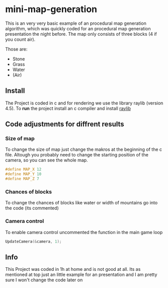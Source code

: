 # mini-map-generation

This is an very very basic example of an procedural map generation algorithm, which was quickly coded for an procedural map generation presentation the night before.
The map only consists of three blocks (4 if you count air).

Those are:

- Stone
- Grass
- Water
- (Air)

## Install

The Project is coded in c and for rendering we use the library raylib (version 4.5).
To **run** the project install an c compiler and install [raylib](https://www.raylib.com)

## Code adjustments for diffrent results

### Size of map

To change the size of map just change the makros at the beginning of the c file. Altough you probably need to change the starting position of the camera, so you can see the whole map.

```c
#define MAP_X 12
#define MAP_Y 10
#define MAP_Z 7
```

### Chances of blocks

To change the chances of blocks like water or width of mountains go into the code (its commented)

### Camera control

To enable camera control uncommented the function in the main game loop

```c
UpdateCamera(&camera, 1);
```

## Info

This Project was coded in 1h at home and is not good at all. Its as mentioned at top just an little example for an presentation and I am pretty sure I won't change the code later on
